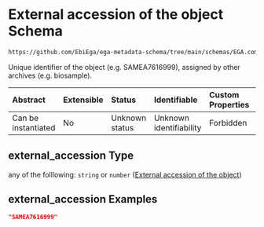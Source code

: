 # External accession of the object Schema

```txt
https://github.com/EbiEga/ega-metadata-schema/tree/main/schemas/EGA.common-definitions.json#/definitions/object_external_accession/properties/external_accession
```

Unique identifier of the object (e.g. SAMEA7616999), assigned by other archives (e.g. biosample).

| Abstract            | Extensible | Status         | Identifiable            | Custom Properties | Additional Properties | Access Restrictions | Defined In                                                                                |
| :------------------ | :--------- | :------------- | :---------------------- | :---------------- | :-------------------- | :------------------ | :---------------------------------------------------------------------------------------- |
| Can be instantiated | No         | Unknown status | Unknown identifiability | Forbidden         | Allowed               | none                | [EGA.common-definitions.json*](../out/EGA.common-definitions.json "open original schema") |

## external_accession Type

any of the folllowing: `string` or `number` ([External accession of the object](ega-4-definitions-object-of-external-accession-of-the-object-properties-external-accession-of-the-object.md))

## external_accession Examples

```json
"SAMEA7616999"
```
